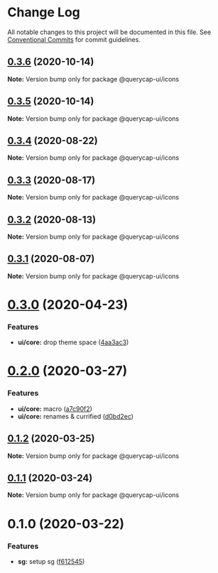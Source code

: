 # Change Log

All notable changes to this project will be documented in this file.
See [Conventional Commits](https://conventionalcommits.org) for commit guidelines.

## [0.3.6](https://github.com/querycap/webappkit/compare/@querycap-ui/icons@0.3.5...@querycap-ui/icons@0.3.6) (2020-10-14)

**Note:** Version bump only for package @querycap-ui/icons





## [0.3.5](https://github.com/querycap/webappkit/compare/@querycap-ui/icons@0.3.4...@querycap-ui/icons@0.3.5) (2020-10-14)

**Note:** Version bump only for package @querycap-ui/icons





## [0.3.4](https://github.com/querycap/webappkit/compare/@querycap-ui/icons@0.3.3...@querycap-ui/icons@0.3.4) (2020-08-22)

**Note:** Version bump only for package @querycap-ui/icons





## [0.3.3](https://github.com/querycap/webappkit/compare/@querycap-ui/icons@0.3.2...@querycap-ui/icons@0.3.3) (2020-08-17)

**Note:** Version bump only for package @querycap-ui/icons





## [0.3.2](https://github.com/querycap/webappkit/compare/@querycap-ui/icons@0.3.1...@querycap-ui/icons@0.3.2) (2020-08-13)

**Note:** Version bump only for package @querycap-ui/icons





## [0.3.1](https://github.com/querycap/webappkit/compare/@querycap-ui/icons@0.3.0...@querycap-ui/icons@0.3.1) (2020-08-07)

**Note:** Version bump only for package @querycap-ui/icons





# [0.3.0](https://github.com/querycap/webappkit/compare/@querycap-ui/icons@0.2.0...@querycap-ui/icons@0.3.0) (2020-04-23)


### Features

* **ui/core:** drop theme space ([4aa3ac3](https://github.com/querycap/webappkit/commit/4aa3ac38d3dadcb124b83ac0d8e101213f14058a))





# [0.2.0](https://github.com/querycap/webappkit/compare/@querycap-ui/icons@0.1.2...@querycap-ui/icons@0.2.0) (2020-03-27)


### Features

* **ui/core:** macro ([a7c90f2](https://github.com/querycap/webappkit/commit/a7c90f266d6338b77ec1a803c75a391bf051017c))
* **ui/core:** renames & currified ([d0bd2ec](https://github.com/querycap/webappkit/commit/d0bd2ec91a2f8ba0a9701c28238fb72fb10430e1))





## [0.1.2](https://github.com/querycap/webappkit/compare/@querycap-ui/icons@0.1.1...@querycap-ui/icons@0.1.2) (2020-03-25)

**Note:** Version bump only for package @querycap-ui/icons





## [0.1.1](https://github.com/querycap/webappkit/compare/@querycap-ui/icons@0.1.0...@querycap-ui/icons@0.1.1) (2020-03-24)

**Note:** Version bump only for package @querycap-ui/icons





# 0.1.0 (2020-03-22)


### Features

* **sg:** setup sg ([f612545](https://github.com/querycap/webappkit/commit/f61254522da7bd1bb87c0313036dee2da88cbaf1))
